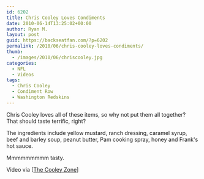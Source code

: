 ```yaml
---
id: 6202
title: Chris Cooley Loves Condiments
date: 2010-06-14T13:25:02+00:00
author: Ryan M.
layout: post
guid: https://backseatfan.com/?p=6202
permalink: /2010/06/chris-cooley-loves-condiments/
thumb:
  - /images/2010/06/chriscooley.jpg
categories:
  - NFL
  - Videos
tags:
  - Chris Cooley
  - Condiment Row
  - Washington Redskins
---
```


<div class="entry">
  <p>
  </p>

  <p>
    Chris Cooley loves all of these items, so why not put them all together?  That should taste terrific, right?
  </p>

  <p>
    The ingredients include yellow mustard, ranch dressing, caramel syrup, beef and barley soup, peanut butter, Pam cooking spray, honey and Frank's hot sauce.
  </p>

  <p>
    Mmmmmmmmm tasty.
  </p>

  <p>
    Video via [<a href="http://chriscooley47.blogspot.com/2010/06/condiment-row.html">The Cooley Zone</a>]
  </p>
</div>
